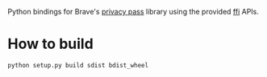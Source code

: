 Python bindings for Brave's [privacy pass](https://github.com/brave-intl/challenge-bypass-ristretto) library
using the provided [ffi](https://github.com/brave-intl/challenge-bypass-ristretto-ffi) APIs.

# How to build
```
python setup.py build sdist bdist_wheel
```


